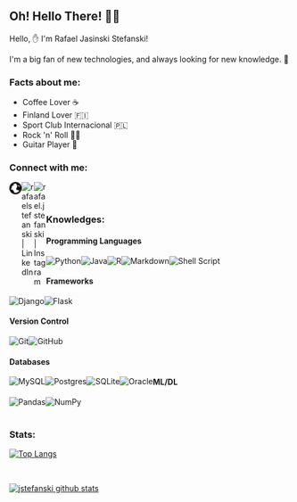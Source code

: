 ## **Oh! Hello There!** 👨‍💻

Hello, ✋ I'm Rafael Jasinski Stefanski!

I'm a big fan of new technologies, and always looking for new knowledge. 🖖

### **Facts about me:**
- Coffee Lover ☕
- Finland Lover 🇫🇮
- Sport Club Internacional 🇵🇱
- Rock 'n' Roll 🤘🏻
- Guitar Player 🎸
 
### **Connect with me:**

[<img align="left" alt="personal site" width="22px" src="https://raw.githubusercontent.com/iconic/open-iconic/master/svg/globe.svg" />][website]
[<img align="left" alt="rafaelstefanski | LinkedIn" width="22px" src="https://cdn.jsdelivr.net/npm/simple-icons@v3/icons/linkedin.svg" />][linkedin]
[<img align="left" alt="rafael.jstefanski | Instagram" width="22px" src="https://cdn.jsdelivr.net/npm/simple-icons@v3/icons/instagram.svg" />][instagram]

<br />
<br />

### **Knowledges:**

#### **Programming Languages**
<img align="left" alt="Python" src="https://img.shields.io/badge/python%20-%2314354C.svg?&style=for-the-badge&logo=python&logoColor=white"/>
<img align="left" alt="Java" src="https://img.shields.io/badge/java-%23ED8B00.svg?&style=for-the-badge&logo=java&logoColor=white"/>
<img align="left" alt="R" src="https://img.shields.io/badge/r-%23276DC3.svg?&style=for-the-badge&logo=r&logoColor=white"/>
<img align="left" alt="Markdown" src="https://img.shields.io/badge/markdown-%23000000.svg?&style=for-the-badge&logo=markdown&logoColor=white"/>
<img align="left" alt="Shell Script" src="https://img.shields.io/badge/shell_script%20-%23121011.svg?&style=for-the-badge&logo=gnu-bash&logoColor=white"/>

<br />

#### **Frameworks**
<img align="left" alt="Django" src="https://img.shields.io/badge/django%20-%23092E20.svg?&style=for-the-badge&logo=django&logoColor=white"/>
<img align="left" alt="Flask" src="https://img.shields.io/badge/flask%20-%23000.svg?&style=for-the-badge&logo=flask&logoColor=white"/>

<br />

#### **Version Control**
<img align="left" alt="Git" src="https://img.shields.io/badge/git%20-%23F05033.svg?&style=for-the-badge&logo=git&logoColor=white"/>
<img align="left" alt="GitHub" src="https://img.shields.io/badge/github%20-%23121011.svg?&style=for-the-badge&logo=github&logoColor=white"/>

<br />

#### **Databases**
<img align="left" alt="MySQL" src="https://img.shields.io/badge/mysql-%2300f.svg?&style=for-the-badge&logo=mysql&logoColor=white"/>
<img align="left" alt="Postgres" src ="https://img.shields.io/badge/postgres-%23316192.svg?&style=for-the-badge&logo=postgresql&logoColor=white"/>
<img align="left" alt="SQLite" src ="https://img.shields.io/badge/sqlite-%2307405e.svg?&style=for-the-badge&logo=sqlite&logoColor=white"/>
<img align="left" alt="Oracle" src ="https://img.shields.io/badge/oracle%20-%23F00000.svg?&style=for-the-badge&logo=oracle&logoColor=white" />

#### **ML/DL**
<img align="left" alt="Pandas" src="https://img.shields.io/badge/pandas%20-%23150458.svg?&style=for-the-badge&logo=pandas&logoColor=white" />
<img align="left" alt="NumPy" src="https://img.shields.io/badge/numpy%20-%23013243.svg?&style=for-the-badge&logo=numpy&logoColor=white" />

<br />
<br />

### **Stats:** 

[![Top Langs](https://github-readme-stats.vercel.app/api/top-langs/?username=jstefanski&hide=makefile&layout=compact)](https://github.com/anuraghazra/github-readme-stats)

<br />

[![jstefanski github stats](https://github-readme-stats.vercel.app/api?username=jstefanski&show_icons=true&theme=cobalt&show_owner=true)](https://github.com/anuraghazra/github-readme-stats)


[website]: https://maumneto.github.io/mauriciomoreira/
[instagram]: https://instagram.com/rafael.jstefanski
[linkedin]: https://linkedin.com/in/rafaelstefanski

